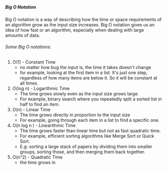 ##### Big O Notation 
Big O notation is a way of describing how the time or space requirements of an algorithm grow as the input size increases. Big O notation gives us an idea of how fast or an algorithm, especially when dealing with large amounts of data. 

###### Some Big O notations:
1. O(1) - Constant Time
   - no matter how bug the input is, the time it takes doesn't change
   - for example, looking at the first item in a list. It's just one step, regardless of how many items are below it. So it will be constant at all times. 
2. O(log n) - Logarithmic Time 
   - The time grows slowly even as the input size grows large. 
   - For example, binary search where you repeatedly split a sorted list in half to find an item. 
3. O(n) - Linear Time 
   - The time grows directly in proportion to the input size
   - For example, going through each item in a list to find a specific one. 
4. O(n log n ) - Linearithmic Time 
   - The time grows faster than linear time but not as fast quadratic time.
   - For example, efficient sorting algorithms like Merge Sort or Quick Sort.
   - E.g: sorting a large stack of papers by dividing them into smaller groups, sorting those, and then merging them back together. 
5. O(n^2) - Quadratic Time
   - the time grows in 